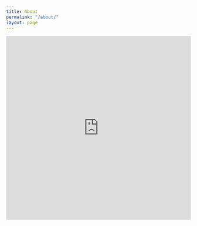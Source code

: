 ```yaml
---
title: About
permalink: "/about/"
layout: page
---
```


<iframe src="https://docs.google.com/forms/d/e/1FAIpQLSfZc9ar6vozfG_6CK1Lp7ISVzOpY8fvz-tne_hNsm0AbPiZfw/viewform?embedded=true" width="100%" height="500" frameborder="0" marginheight="0" marginwidth="0">Loading...</iframe>
